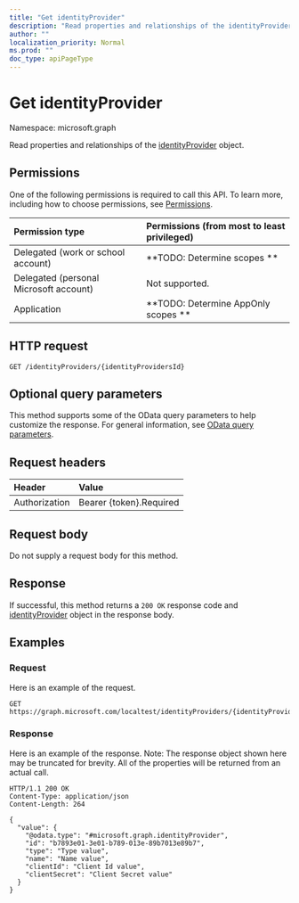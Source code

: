 ```yaml
---
title: "Get identityProvider"
description: "Read properties and relationships of the identityProvider object."
author: ""
localization_priority: Normal
ms.prod: ""
doc_type: apiPageType
---
```


# Get identityProvider

Namespace: microsoft.graph

Read properties and relationships of the [identityProvider](../resources/identityprovider.md) object.

## Permissions
One of the following permissions is required to call this API. To learn more, including how to choose permissions, see [Permissions](/concepts/permissions-reference.md).

|Permission type|Permissions (from most to least privileged)|
|:---|:---|
|Delegated (work or school account)|**TODO: Determine scopes **|
|Delegated (personal Microsoft account)|Not supported.|
|Application|**TODO: Determine AppOnly scopes **|

## HTTP request
<!-- {
  "blockType": "ignored"
}
-->
``` http
GET /identityProviders/{identityProvidersId}
```

## Optional query parameters
This method supports some of the OData query parameters to help customize the response. For general information, see [OData query parameters](/graph/query-parameters).

## Request headers
|Header|Value|
|:---|:---|
|Authorization|Bearer {token}.Required|

## Request body
Do not supply a request body for this method.

## Response
If successful, this method returns a `200 OK` response code and [identityProvider](../resources/identityprovider.md) object in the response body.

## Examples

### Request
Here is an example of the request.
<!-- {
  "blockType": "request",
  "name": "get_identityprovider"
}
-->
``` http
GET https://graph.microsoft.com/localtest/identityProviders/{identityProvidersId}
```

### Response
Here is an example of the response. Note: The response object shown here may be truncated for brevity. All of the properties will be returned from an actual call.
<!-- {
  "blockType": "response",
  "truncated": true,
  "@odata.type": "microsoft.graph.identityProvider"
}
-->
``` http
HTTP/1.1 200 OK
Content-Type: application/json
Content-Length: 264

{
  "value": {
    "@odata.type": "#microsoft.graph.identityProvider",
    "id": "b7893e01-3e01-b789-013e-89b7013e89b7",
    "type": "Type value",
    "name": "Name value",
    "clientId": "Client Id value",
    "clientSecret": "Client Secret value"
  }
}
```

